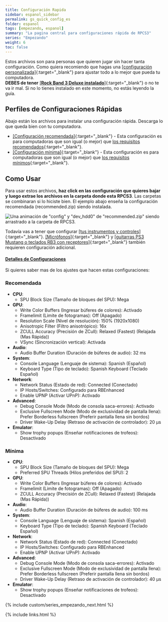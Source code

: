 ```yaml
---
title: Configuración Rapida
sidebar: espanol_sidebar
permalink: gs_quick_config_es
folder: espanol
tags: [empezando, espanol]
summary: "La pagina central para configuraciones rápida de RPCS3"
series: "Empezando"
weight: 6
toc: false
---
```


Estos archivos son para personas que quieren jugar sin hacer tanta configuración. Como quiera recomiendo que hagas una [[configuración personalizada]](https://rb3pc.milohax.org/custom_config_es){:target="_blank"} para ajustar todo a lo mejor que pueda tu computadora.  
**DEBES de tener** [[**Rock Band 3 Deluxe instalado**]](https://rb3pc.milohax.org/gs_init_es#rock-band-3-deluxe){:target="_blank"} o no te va ir mal. Si no lo tienes instalado en este momento, no estás leyendo la guía.

## Perfiles de Configuraciones Rápidas

Abajo están los archivos para instalar una configuración rápida. Descarga lo que queda bien con tu computadora.

* [[Configuración recomendada]](https://rb3pc.milohax.org/downloads/customconfigs/recommended_es.zip){:target="_blank"} - Esta configuración es para computadoras que son igual (o mejor) que [los requisitos recomendados](https://rb3pc.milohax.org/gs_reqs_es#una-computadora){:target="_blank"}.
* [[Configuración mínima]](https://rb3pc.milohax.org/downloads/customconfigs/minimum_es.zip){:target="_blank"} - Esta configuración es para computadoras que son igual (o mejor) que [los requisitos mínimos](https://rb3pc.milohax.org/gs_reqs_es#una-computadora){:target="_blank"}.

## Como Usar

Para usar estos archivos, **haz click en las configuración que quieres bajar y luego extrae los archivos en la carpeta donde esta RPCS3**. Las carpetas se combinaran si lo hiciste bien.
El ejemplo abajo enseña la configuración recomendada (recommended.zip) siendo instalada.

![Una animación de "config" y "dev_hdd0" de "recommended.zip" siendo arrastrado a la carpeta de RPCS3.](https://rb3pc.milohax.org/images/cust/quickconf.gif "Recommended.zip")

Todavía vas a tener que configurar [[tus instrumentos y controles]](https://rb3pc.milohax.org/ctrls_es){:target="_blank"}. [[Micrófonos]](https://rb3pc.milohax.org/custom_config_aud_es){:target="_blank"} y [[guitarras PS3 Mustang o teclados RB3 con receptores]](https://rb3pc.milohax.org/adv_passthrough_es){:target="_blank"} también requieren configuración adicional.

<div class="panel-group" id="accordion">
                    <div class="panel panel-default">
                        <div class="panel-heading">
                            <h4 class="panel-title">
                                <a class="noCrossRef accordion-toggle" data-toggle="collapse" data-parent="#accordion" href="#detallesconf">Detalles de Configuraciones</a>
                            </h4>
                        </div>
                        <div id="detallesconf" class="panel-collapse collapse noCrossRef">
                            <div class="panel-body">
                                <p>Si quieres saber mas de los ajustes que hacen estas configuraciones:</p>
<h3 id="recomendada">Recomendada</h3>
<ul>
<li><strong>CPU</strong>:
<ul>
<li>SPU Block Size (Tamaño de bloques del SPU): Mega</li>
</ul>
</li>
<li><strong>GPU</strong>:
<ul>
<li>Write Color Buffers (Ingresar búferes de colores): Activado</li>
<li>Framelimit (Limite de fotogramas): Off (Apagado)</li>
<li>Resolution Scale (Nivel de resolución): 150% (1920x1080)</li>
<li>Anisotropic Filter (Filtro anisotrópico): 16x</li>
<li>ZCULL Accuracy (Precisión de ZCull): Relaxed (Fastest) (Relajada (Mas Rápida))</li>
<li>VSync (Sincronización vertical): Activada</li>
</ul>
</li>
<li><strong>Audio</strong>:
<ul>
<li>Audio Buffer Duration (Duración de búferes de audio): 32 ms</li>
</ul>
</li>
<li><strong>System</strong>:
<ul>
<li>Console Language (Lenguaje de sistema): Spanish (Español)</li>
<li>Keyboard Type (Tipo de teclado): Spanish Keyboard (Teclado Español)</li>
</ul>
</li>
<li><strong>Network</strong>:
<ul>
<li>Network Status (Estado de red): Connected (Conectado)</li>
<li>IP Hosts/Switches: Configurado para RBEnhanced</li>
<li>Enable UPNP (Activar UPnP): Activado</li>
</ul>
</li>
<li><strong>Advanced</strong>:
<ul>
<li>Debug Console Mode (Modo de consola saca-errores): Activado</li>
<li>Exclusive Fullscreen Mode (Modo de exclusividad de pantalla llena): Prefer Borderless fullscreen (Preferir pantalla llena sin bordos)</li>
<li>Driver Wake-Up Delay (Retraso de activación de controlador): 20 µs</li>
</ul>
</li>
<li><strong>Emulator</strong>:
<ul>
<li>Show trophy popups (Enseñar notificaciones de trofeos): Desactivado</li>
</ul>
</li>
</ul>
<h3 id="minima">Mínima</h3>
<ul>
<li><strong>CPU</strong>:
<ul>
<li>SPU Block Size (Tamaño de bloques del SPU): Mega</li>
<li>Preferred SPU Threads (Hilos preferidos del SPU): 2</li>
</ul>
</li>
<li><strong>GPU</strong>:
<ul>
<li>Write Color Buffers (Ingresar búferes de colores): Activado</li>
<li>Framelimit (Limite de fotogramas): Off (Apagado)</li>
<li>ZCULL Accuracy (Precisión de ZCull): Relaxed (Fastest) (Relajada (Mas Rápida))</li>
</ul>
</li>
<li><strong>Audio</strong>:
<ul>
<li>Audio Buffer Duration (Duración de búferes de audio): 100 ms</li>
</ul>
</li>
<li><strong>System</strong>:
<ul>
<li>Console Language (Lenguaje de sistema): Spanish (Español)</li>
<li>Keyboard Type (Tipo de teclado): Spanish Keyboard (Teclado Español)</li>
</ul>
</li>
<li><strong>Network</strong>:
<ul>
<li>Network Status (Estado de red): Connected (Conectado)</li>
<li>IP Hosts/Switches: Configurado para RBEnhanced</li>
<li>Enable UPNP (Activar UPnP): Activado</li>
</ul>
</li>
<li><strong>Advanced</strong>:
<ul>
<li>Debug Console Mode (Modo de consola saca-errores): Activado</li>
<li>Exclusive Fullscreen Mode (Modo de exclusividad de pantalla llena): Prefer Borderless fullscreen (Preferir pantalla llena sin bordos)</li>
<li>Driver Wake-Up Delay (Retraso de activación de controlador): 40 µs</li>
</ul>
</li>
<li><strong>Emulator</strong>:
<ul>
<li>Show trophy popups (Enseñar notificaciones de trofeos): Desactivado</li>
</ul>
</li>
</ul>
                            </div>
                        </div>
                    </div>
                    <!-- /.panel -->
</div>
<!-- /.panel-group -->

{% include custom/series_empezando_next.html %}

{% include links.html %}